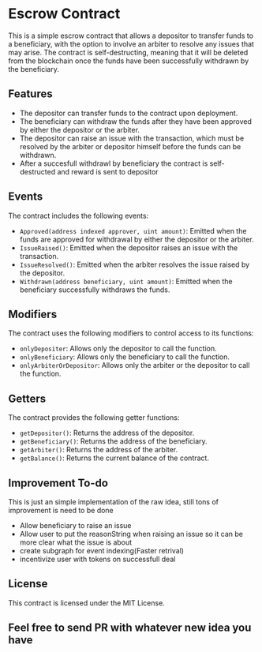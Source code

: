 # Escrow Contract

This is a simple escrow contract that allows a depositor to transfer funds to a beneficiary, with the option to involve an arbiter to resolve any issues that may arise. The contract is self-destructing, meaning that it will be deleted from the blockchain once the funds have been successfully withdrawn by the beneficiary.

## Features

-   The depositor can transfer funds to the contract upon deployment.
-   The beneficiary can withdraw the funds after they have been approved by either the depositor or the arbiter.
-   The depositor can raise an issue with the transaction, which must be resolved by the arbiter or depositor himself before the funds can be withdrawn.
-   After a succesfull withdrawl by beneficiary the contract is self-destructed and reward is sent to depositor

## Events

The contract includes the following events:

-   `Approved(address indexed approver, uint amount)`: Emitted when the funds are approved for withdrawal by either the depositor or the arbiter.
-   `IssueRaised()`: Emitted when the depositor raises an issue with the transaction.
-   `IssueResolved()`: Emitted when the arbiter resolves the issue raised by the depositor.
-   `Withdrawn(address beneficiary, uint amount)`: Emitted when the beneficiary successfully withdraws the funds.

## Modifiers

The contract uses the following modifiers to control access to its functions:

-   `onlyDepositer`: Allows only the depositor to call the function.
-   `onlyBeneficiary`: Allows only the beneficiary to call the function.
-   `onlyArbiterOrDepositor`: Allows only the arbiter or the depositor to call the function.

## Getters

The contract provides the following getter functions:

-   `getDepositor()`: Returns the address of the depositor.
-   `getBeneficiary()`: Returns the address of the beneficiary.
-   `getArbiter()`: Returns the address of the arbiter.
-   `getBalance()`: Returns the current balance of the contract.

## Improvement To-do

This is just an simple implementation of the raw idea, still tons of improvement is need to be done

-   Allow beneficiary to raise an issue
-   Allow user to put the reasonString when raising an issue so it can be more clear what the issue is about
-   create subgraph for event indexing(Faster retrival)
-   incentivize user with tokens on successfull deal

## License

This contract is licensed under the MIT License.

## Feel free to send PR with whatever new idea you have
